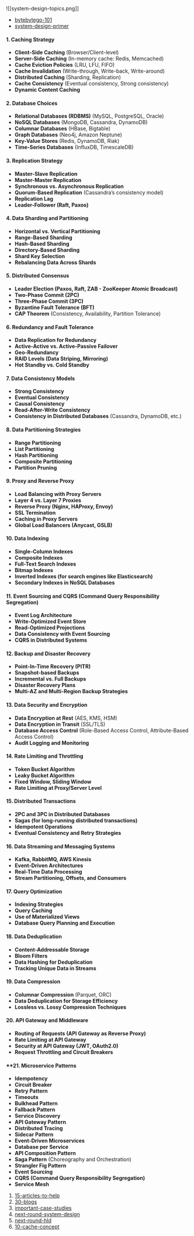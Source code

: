 ![[system-design-topics.png]]

* [bytebytego-101](https://github.com/ByteByteGoHq/system-design-101)
* [system-design-primer](https://github.com/donnemartin/system-design-primer)

#### **1. Caching Strategy**

- **Client-Side Caching** (Browser/Client-level)
- **Server-Side Caching** (In-memory cache: Redis, Memcached)
- **Cache Eviction Policies** (LRU, LFU, FIFO)
- **Cache Invalidation** (Write-through, Write-back, Write-around)
- **Distributed Caching** (Sharding, Replication)
- **Cache Consistency** (Eventual consistency, Strong consistency)
- **Dynamic Content Caching**

#### **2. Database Choices**

- **Relational Databases (RDBMS)** (MySQL, PostgreSQL, Oracle)
- **NoSQL Databases** (MongoDB, Cassandra, DynamoDB)
- **Columnar Databases** (HBase, Bigtable)
- **Graph Databases** (Neo4j, Amazon Neptune)
- **Key-Value Stores** (Redis, DynamoDB, Riak)
- **Time-Series Databases** (InfluxDB, TimescaleDB)

#### **3. Replication Strategy**

- **Master-Slave Replication**
- **Master-Master Replication**
- **Synchronous vs. Asynchronous Replication**
- **Quorum-Based Replication** (Cassandra’s consistency model)
- **Replication Lag**
- **Leader-Follower (Raft, Paxos)**

#### **4. Data Sharding and Partitioning**

- **Horizontal vs. Vertical Partitioning**
- **Range-Based Sharding**
- **Hash-Based Sharding**
- **Directory-Based Sharding**
- **Shard Key Selection**
- **Rebalancing Data Across Shards**

#### **5. Distributed Consensus**

- **Leader Election (Paxos, Raft, ZAB - ZooKeeper Atomic Broadcast)**
- **Two-Phase Commit (2PC)**
- **Three-Phase Commit (3PC)**
- **Byzantine Fault Tolerance (BFT)**
- **CAP Theorem** (Consistency, Availability, Partition Tolerance)

#### **6. Redundancy and Fault Tolerance**

- **Data Replication for Redundancy**
- **Active-Active vs. Active-Passive Failover**
- **Geo-Redundancy**
- **RAID Levels (Data Striping, Mirroring)**
- **Hot Standby vs. Cold Standby**

#### **7. Data Consistency Models**

- **Strong Consistency**
- **Eventual Consistency**
- **Causal Consistency**
- **Read-After-Write Consistency**
- **Consistency in Distributed Databases** (Cassandra, DynamoDB, etc.)

#### **8. Data Partitioning Strategies**

- **Range Partitioning**
- **List Partitioning**
- **Hash Partitioning**
- **Composite Partitioning**
- **Partition Pruning**

#### **9. Proxy and Reverse Proxy**

- **Load Balancing with Proxy Servers**
- **Layer 4 vs. Layer 7 Proxies**
- **Reverse Proxy (Nginx, HAProxy, Envoy)**
- **SSL Termination**
- **Caching in Proxy Servers**
- **Global Load Balancers (Anycast, GSLB)**

#### **10. Data Indexing**

- **Single-Column Indexes**
- **Composite Indexes**
- **Full-Text Search Indexes**
- **Bitmap Indexes**
- **Inverted Indexes (for search engines like Elasticsearch)**
- **Secondary Indexes in NoSQL Databases**

#### **11. Event Sourcing and CQRS (Command Query Responsibility Segregation)**

- **Event Log Architecture**
- **Write-Optimized Event Store**
- **Read-Optimized Projections**
- **Data Consistency with Event Sourcing**
- **CQRS in Distributed Systems**

#### **12. Backup and Disaster Recovery**

- **Point-In-Time Recovery (PITR)**
- **Snapshot-based Backups**
- **Incremental vs. Full Backups**
- **Disaster Recovery Plans**
- **Multi-AZ and Multi-Region Backup Strategies**

#### **13. Data Security and Encryption**

- **Data Encryption at Rest** (AES, KMS, HSM)
- **Data Encryption in Transit** (SSL/TLS)
- **Database Access Control** (Role-Based Access Control, Attribute-Based Access Control)
- **Audit Logging and Monitoring**

#### **14. Rate Limiting and Throttling**

- **Token Bucket Algorithm**
- **Leaky Bucket Algorithm**
- **Fixed Window, Sliding Window**
- **Rate Limiting at Proxy/Server Level**

#### **15. Distributed Transactions**

- **2PC and 3PC in Distributed Databases**
- **Sagas (for long-running distributed transactions)**
- **Idempotent Operations**
- **Eventual Consistency and Retry Strategies**

#### **16. Data Streaming and Messaging Systems**

- **Kafka, RabbitMQ, AWS Kinesis**
- **Event-Driven Architectures**
- **Real-Time Data Processing**
- **Stream Partitioning, Offsets, and Consumers**

#### **17. Query Optimization**

- **Indexing Strategies**
- **Query Caching**
- **Use of Materialized Views**
- **Database Query Planning and Execution**

#### **18. Data Deduplication**

- **Content-Addressable Storage**
- **Bloom Filters**
- **Data Hashing for Deduplication**
- **Tracking Unique Data in Streams**

#### **19. Data Compression**

- **Columnar Compression** (Parquet, ORC)
- **Data Deduplication for Storage Efficiency**
- **Lossless vs. Lossy Compression Techniques**

#### **20. API Gateway and Middleware**

- **Routing of Requests (API Gateway as Reverse Proxy)**
- **Rate Limiting at API Gateway**
- **Security at API Gateway (JWT, OAuth2.0)**
- **Request Throttling and Circuit Breakers**

#### **21. Microservice Patterns

- **Idempotency**
- **Circuit Breaker**
- **Retry Pattern**
- **Timeouts**
- **Bulkhead Pattern**
- **Fallback Pattern**
- **Service Discovery**
- **API Gateway Pattern**
- **Distributed Tracing**
- **Sidecar Pattern**
- **Event-Driven Microservices**
- **Database per Service**
- **API Composition Pattern**
- **Saga Pattern** (Choreography and Orchestration)
- **Strangler Fig Pattern**
- **Event Sourcing**
- **CQRS (Command Query Responsibility Segregation)**
- **Service Mesh**

1. [15-articles-to-help](https://www.linkedin.com/feed/update/urn:li:activity:7242781540236099584/?updateEntityUrn=urn%3Ali%3Afs_updateV2%3A%28urn%3Ali%3Aactivity%3A7242781540236099584%2CFEED_DETAIL%2CEMPTY%2CDEFAULT%2Cfalse%29)
2. [30-blogs](https://www.linkedin.com/feed/update/urn:li:activity:7242385129304702976/?updateEntityUrn=urn%3Ali%3Afs_updateV2%3A%28urn%3Ali%3Aactivity%3A7242385129304702976%2CFEED_DETAIL%2CEMPTY%2CDEFAULT%2Cfalse%29)
3. [important-case-studies](https://www.linkedin.com/feed/update/urn:li:activity:7242148405798404096/?updateEntityUrn=urn%3Ali%3Afs_updateV2%3A%28urn%3Ali%3Aactivity%3A7242148405798404096%2CFEED_DETAIL%2CEMPTY%2CDEFAULT%2Cfalse%29)
4. [next-round-system-design](https://www.linkedin.com/posts/jainshrayansh_hld-softwareengineer-systemdesign-activity-7242040222442479617-8fcQ/)
5. [next-round-hld](https://www.linkedin.com/posts/jainshrayansh_softwareengineer-java-springboot-activity-7241082209195958272-3tTs/)
6. [10-cache-concept](https://www.linkedin.com/feed/update/urn:li:activity:7236348497694715904/?updateEntityUrn=urn%3Ali%3Afs_updateV2%3A%28urn%3Ali%3Aactivity%3A7236348497694715904%2CFEED_DETAIL%2CEMPTY%2CDEFAULT%2Cfalse%29)

